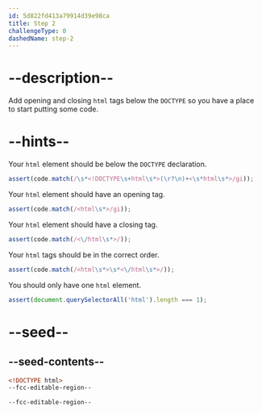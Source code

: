 ```yaml
---
id: 5d822fd413a79914d39e98ca
title: Step 2
challengeType: 0
dashedName: step-2
---
```


# --description--

Add opening and closing `html` tags below the `DOCTYPE` so you have a place to start putting some code.

# --hints--

Your `html` element should be below the `DOCTYPE` declaration.

```js
assert(code.match(/\s*<!DOCTYPE\s+html\s*>(\r?\n)+<\s*html\s*>/gi));
```

Your `html` element should have an opening tag.

```js
assert(code.match(/<html\s*>/gi));
```

Your `html` element should have a closing tag.

```js
assert(code.match(/<\/html\s*>/));
```

Your `html` tags should be in the correct order.

```js
assert(code.match(/<html\s*>\s*<\/html\s*>/));
```

You should only have one `html` element.

```js
assert(document.querySelectorAll('html').length === 1);
```

# --seed--

## --seed-contents--

```html
<!DOCTYPE html>
--fcc-editable-region--

--fcc-editable-region--

```
